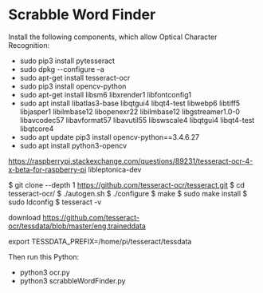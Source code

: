 # Scrabble Word Finder

Install the following components, which allow Optical Character Recognition:
* sudo pip3 install pytesseract
* sudo dpkg --configure –a
* sudo apt-get install tesseract-ocr
* sudo pip3 install opencv-python
* sudo apt-get install libsm6 libxrender1 libfontconfig1
* sudo apt install libatlas3-base libqtgui4 libqt4-test libwebp6 libtiff5 libjasper1 libilmbase12 libopenexr22 libilmbase12 libgstreamer1.0-0 libavcodec57 libavformat57 libavutil55 libswscale4 libqtgui4 libqt4-test libqtcore4
* sudo apt update
pip3 install opencv-python==3.4.6.27
* sudo apt install python3-opencv

https://raspberrypi.stackexchange.com/questions/89231/tesseract-ocr-4-x-beta-for-raspberry-pi
libleptonica-dev

$ git clone --depth 1  https://github.com/tesseract-ocr/tesseract.git 
$ cd tesseract-ocr/
$ ./autogen.sh
$ ./configure
$ make
$ sudo make install
$ sudo ldconfig
$ tesseract -v

download https://github.com/tesseract-ocr/tessdata/blob/master/eng.traineddata

export TESSDATA_PREFIX=/home/pi/tesseract/tessdata

Then run this Python:
* python3 ocr.py
* python3 scrabbleWordFinder.py
